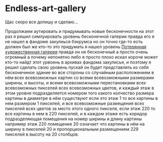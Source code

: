 # Endless-art-gallery
Щас скоро все допишу и сделаю...

Продолжаем аутировать и придумывать новые бесконечности на этот раз я решил симлуировать уровень бесконечной галерии правда его я не нашел в фандоме закулиься бэкрумса но он точно где-то есть должен был же кто-то это придумать я нашел уровень [Потерянная художественная галерея](https://web.archive.org/web/20221003224646/https://backrooms.fandom.com/wiki/Level_1003) правда он не бесконечный а просто очень огромный а почему непонятно либо я просто плохо искал короче может кто-то найдт этот урвоень в архивах фандома закулисья, и поэтому я решил сделать свою уровень пускай он будет представлять из себя бесконечнное здание во все стороны со случайным расположением в нём всех всевозможных картин со всеми всевозможными размерами ширины, и высоты, и всеми всевозможными перестановками всех всевозможных пикселей всех всевозможных цветов, и каждый этаж в этом уровне подразделяется номером того какого колчество размера картины в диаметре в нём существуют если это этаж 1 то все картины в нем размером 1 пикселей, и все всевозможные размещения всех пикселей всех цветов за место этого одного пикселя, если этаж 220 то все картины в нем в 220 пикселей, и в каждом этаже есть коридор подразделяющая помещения на номер ширины и длину картины например этаж 220 помещение 20 означает что картины в нём на ширину в пикселей 20 и пропорциональным размещением 229 пикселей в высоту на 20 столбцов.
